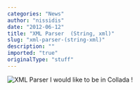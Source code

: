 ```yaml
---
categories: "News"
author: "nissidis"
date: "2012-06-12"
title: "XML Parser  (String, xml)"
slug: "xml-parser-(string-xml)"
description: ""
imported: "true"
originalType: "stuff"
---
```



![XML Parser](xml_parser.jpg) 
I would like to be in Collada !

